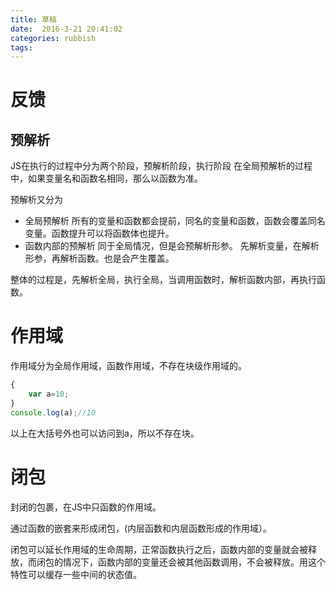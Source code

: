 ```yaml
---
title: 草稿  
date:  2016-3-21 20:41:02  
categories: rubbish
tags: 
---
```

# 反馈
## 预解析
JS在执行的过程中分为两个阶段，预解析阶段，执行阶段
在全局预解析的过程中，如果变量名和函数名相同，那么以函数为准。

预解析又分为
- 全局预解析 所有的变量和函数都会提前，同名的变量和函数，函数会覆盖同名变量。函数提升可以将函数体也提升。
- 函数内部的预解析 同于全局情况，但是会预解析形参。 先解析变量，在解析形参，再解析函数。也是会产生覆盖。

整体的过程是，先解析全局，执行全局，当调用函数时，解析函数内部，再执行函数。
#  作用域
作用域分为全局作用域，函数作用域，不存在块级作用域的。
```javascript
{
    var a=10;
}
console.log(a);//10
```
以上在大括号外也可以访问到a，所以不存在块。
# 闭包
封闭的包裹，在JS中只函数的作用域。

通过函数的嵌套来形成闭包，(内层函数和内层函数形成的作用域）。

闭包可以延长作用域的生命周期，正常函数执行之后，函数内部的变量就会被释放，而闭包的情况下，函数内部的变量还会被其他函数调用，不会被释放。用这个特性可以缓存一些中间的状态值。

